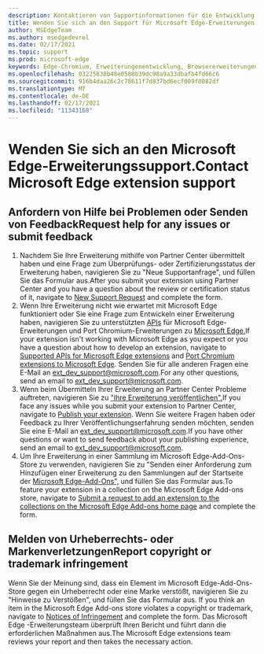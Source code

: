 ```yaml
---
description: Kontaktieren von Supportinformationen für die Entwicklung von Microsoft Edge-Erweiterungen
title: Wenden Sie sich an den Support für Microsoft Edge-Erweiterungen.
author: MSEdgeTeam
ms.author: msedgedevrel
ms.date: 02/17/2021
ms.topic: support
ms.prod: microsoft-edge
keywords: Edge-Chromium, Erweiterungenentwicklung, Browsererweiterungen, Add-Ons, Partner Center, Entwickler, Support
ms.openlocfilehash: 03225838b48e0588b39dc98a9a33dbafb4fd66c6
ms.sourcegitcommit: 916b4daa26c2c78611f7d837bd6ecf009f0082df
ms.translationtype: MT
ms.contentlocale: de-DE
ms.lasthandoff: 02/17/2021
ms.locfileid: "11343168"
---
```

# <span data-ttu-id="c7ef8-104">Wenden Sie sich an den Microsoft Edge-Erweiterungssupport.</span><span class="sxs-lookup"><span data-stu-id="c7ef8-104">Contact Microsoft Edge extension support</span></span>  

## <span data-ttu-id="c7ef8-105">Anfordern von Hilfe bei Problemen oder Senden von Feedback</span><span class="sxs-lookup"><span data-stu-id="c7ef8-105">Request help for any issues or submit feedback</span></span>  

1.  <span data-ttu-id="c7ef8-106">Nachdem Sie Ihre Erweiterung mithilfe von Partner Center übermittelt haben und eine [][MicrosoftSupportSupportrequestformE7a381be9c9aFafbEd76262bc93fd9e4] Frage zum Überprüfungs- oder Zertifizierungsstatus der Erweiterung haben, navigieren Sie zu "Neue Supportanfrage", und füllen Sie das Formular aus.</span><span class="sxs-lookup"><span data-stu-id="c7ef8-106">After you submit your extension using Partner Center and you have a question about the review or certification status of it, navigate to [New Support Request][MicrosoftSupportSupportrequestformE7a381be9c9aFafbEd76262bc93fd9e4] and complete the form.</span></span>  
1.  <span data-ttu-id="c7ef8-107">Wenn Ihre Erweiterung nicht wie erwartet mit Microsoft Edge funktioniert oder Sie eine Frage zum Entwickeln einer Erweiterung haben, navigieren Sie zu unterstützten [APIs][ExtensionsDeveloperGuideApiSupport] für Microsoft Edge-Erweiterungen und Port Chromium-Erweiterungen zu [Microsoft Edge.][ExtensionsDeveloperGuidePortChromeExtension]</span><span class="sxs-lookup"><span data-stu-id="c7ef8-107">If your extension isn't working with Microsoft Edge as you expect or you have a question about how to develop an extension, navigate to [Supported APIs for Microsoft Edge extensions][ExtensionsDeveloperGuideApiSupport] and [Port Chromium extensions to Microsoft Edge][ExtensionsDeveloperGuidePortChromeExtension].</span></span>  <span data-ttu-id="c7ef8-108">Senden Sie für alle anderen Fragen eine E-Mail an [ext_dev_support@microsoft.com][MailtoExtDevSupportMicrosoft].</span><span class="sxs-lookup"><span data-stu-id="c7ef8-108">For any other questions, send an email to [ext_dev_support@microsoft.com][MailtoExtDevSupportMicrosoft].</span></span>  
1.  <span data-ttu-id="c7ef8-109">Wenn beim Übermitteln Ihrer Erweiterung an Partner Center Probleme auftreten, navigieren Sie zu ["Ihre Erweiterung veröffentlichen".][ExtensionsPublishPublishExtension]</span><span class="sxs-lookup"><span data-stu-id="c7ef8-109">If you face any issues while you submit your extension to Partner Center, navigate to [Publish your extension][ExtensionsPublishPublishExtension].</span></span>  <span data-ttu-id="c7ef8-110">Wenn Sie weitere Fragen haben oder Feedback zu Ihrer Veröffentlichungserfahrung senden möchten, senden Sie eine E-Mail an [ext_dev_support@microsoft.com][MailtoExtDevSupportMicrosoft].</span><span class="sxs-lookup"><span data-stu-id="c7ef8-110">If you have other questions or want to send feedback about your publishing experience, send an email to [ext_dev_support@microsoft.com][MailtoExtDevSupportMicrosoft].</span></span>  
1.  <span data-ttu-id="c7ef8-111">Um Ihre Erweiterung in einer Sammlung im Microsoft Edge-Add-Ons-Store zu verwenden, navigieren Sie zu "Senden einer Anforderung zum Hinzufügen einer Erweiterung zu den Sammlungen auf der Startseite der [Microsoft Edge-Add-Ons",][OfficeFormsPagesResponsepageAspxV4j5cvggr0grqy180bhbrw01uwybfaxnna1zkp3x2vun0ibsu1ymeu3vfy0vurrodewsjgwu00yry4u] und füllen Sie das Formular aus.</span><span class="sxs-lookup"><span data-stu-id="c7ef8-111">To feature your extension in a collection on the Microsoft Edge Add-ons store, navigate to [Submit a request to add an extension to the collections on the Microsoft Edge Add-ons home page][OfficeFormsPagesResponsepageAspxV4j5cvggr0grqy180bhbrw01uwybfaxnna1zkp3x2vun0ibsu1ymeu3vfy0vurrodewsjgwu00yry4u] and complete the form.</span></span>   
    
## <span data-ttu-id="c7ef8-112">Melden von Urheberrechts- oder Markenverletzungen</span><span class="sxs-lookup"><span data-stu-id="c7ef8-112">Report copyright or trademark infringement</span></span>  

<span data-ttu-id="c7ef8-113">Wenn Sie der Meinung sind, dass ein Element im Microsoft Edge-Add-Ons-Store gegen ein Urheberrecht oder eine Marke verstößt, navigieren Sie zu "Hinweise zu Verstößen", und füllen Sie das Formular aus. [][MicrosoftInfoMarketplaceHtml]</span><span class="sxs-lookup"><span data-stu-id="c7ef8-113">If you think an item in the Microsoft Edge Add-ons store violates a copyright or trademark, navigate to [Notices of Infringement][MicrosoftInfoMarketplaceHtml] and complete the form.</span></span>  <span data-ttu-id="c7ef8-114">Das Microsoft Edge -Erweiterungsteam überprüft Ihren Bericht und führt dann die erforderlichen Maßnahmen aus.</span><span class="sxs-lookup"><span data-stu-id="c7ef8-114">The Microsoft Edge extensions team reviews your report and then takes the necessary action.</span></span>  

<!-- links -->  

[ExtensionsDeveloperGuideApiSupport]: ../developer-guide/api-support.md "Unterstützte APIs für Microsoft Edge-| Microsoft Docs"  
[ExtensionsDeveloperGuidePortChromeExtension]: ../developer-guide/port-chrome-extension.md "Portierung der | Microsoft Docs"  
[ExtensionsPublishPublishExtension]: ./publish-extension.md "Veröffentlichen Der Erweiterungs-| Microsoft Docs"  

[MicrosoftInfoMarketplaceHtml]: https://www.microsoft.com/info/Marketplace.html "Hinweise zu Verstößen | Microsoft"  

[MicrosoftSupportSupportrequestformE7a381be9c9aFafbEd76262bc93fd9e4]: https://support.microsoft.com/supportrequestform/e7a381be-9c9a-fafb-ed76-262bc93fd9e4 "Extensions New Support Request | Microsoft Support"  

[OfficeFormsPagesResponsepageAspxV4j5cvggr0grqy180bhbrw01uwybfaxnna1zkp3x2vun0ibsu1ymeu3vfy0vurrodewsjgwu00yry4u]: https://forms.office.com/Pages/ResponsePage.aspx?id=v4j5cvGGr0GRqy180BHbRw01UwyBfAxNna_1ZkP3X2VUN0lBSU1YMEU3VFY0VURRODEwSjgwU00yRy4u "Senden Sie eine Anforderung zum Hinzufügen einer Erweiterung zu den Sammlungen auf der Microsoft Edge-Add-Ons-Homepage | Microsoft Office formulare"  

[MailtoExtDevSupportMicrosoft]: mailto:ext_dev_support@microsoft.com "Senden Sie eine E-Mail an ext_dev_support@microsoft.com"  
